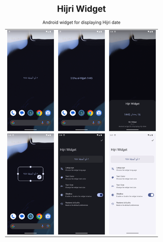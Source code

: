 <!--suppress ALL -->
<h1 align="center">Hijri Widget</h1>

<p align="center">
Android widget for displaying Hijri date
</p>

|                                                  |                                                       |                                                              |
|--------------------------------------------------|-------------------------------------------------------|--------------------------------------------------------------|
| ![Widget in Arabic](screenshots/ar.png)          | ![Widget in English](screenshots/en.png)              | ![Widget preview in widgets picker](screenshots/preview.png) |
| ![Widget in resize mode](screenshots/resize.png) | ![Widget settings in dark mode](screenshots/dark.png) | ![Widget settings in light mode](screenshots/light.png)      |
